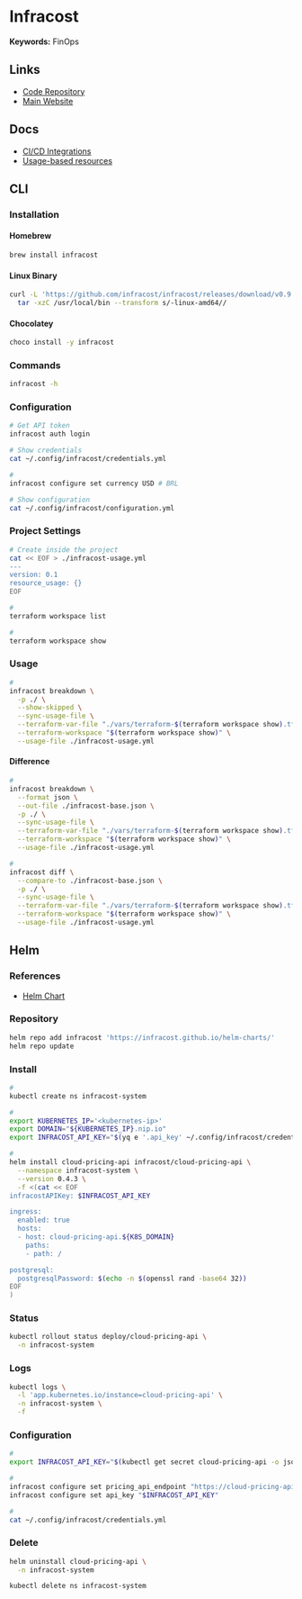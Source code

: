 # Infracost

<!--
https://github.com/infracost/infracost-atlantis
https://github.com/marketplace/actions/infracost
-->

**Keywords:** FinOps

## Links

- [Code Repository](https://github.com/infracost/infracost)
- [Main Website](https://infracost.io/)

## Docs

- [CI/CD Integrations](https://infracost.io/docs/integrations/cicd)
- [Usage-based resources](https://infracost.io/docs/usage_based_resources/)

## CLI

### Installation

#### Homebrew

```sh
brew install infracost
```

#### Linux Binary

```sh
curl -L 'https://github.com/infracost/infracost/releases/download/v0.9.3/infracost-linux-amd64.tar.gz' | \
  tar -xzC /usr/local/bin --transform s/-linux-amd64//
```

#### Chocolatey

```sh
choco install -y infracost
```

### Commands

```sh
infracost -h
```

### Configuration

```sh
# Get API token
infracost auth login

# Show credentials
cat ~/.config/infracost/credentials.yml

#
infracost configure set currency USD # BRL

# Show configuration
cat ~/.config/infracost/configuration.yml
```

### Project Settings

```sh
# Create inside the project
cat << EOF > ./infracost-usage.yml
---
version: 0.1
resource_usage: {}
EOF

#
terraform workspace list

#
terraform workspace show
```

### Usage

```sh
#
infracost breakdown \
  -p ./ \
  --show-skipped \
  --sync-usage-file \
  --terraform-var-file "./vars/terraform-$(terraform workspace show).tfvars" \
  --terraform-workspace "$(terraform workspace show)" \
  --usage-file ./infracost-usage.yml
```

#### Difference

```sh
#
infracost breakdown \
  --format json \
  --out-file ./infracost-base.json \
  -p ./ \
  --sync-usage-file \
  --terraform-var-file "./vars/terraform-$(terraform workspace show).tfvars" \
  --terraform-workspace "$(terraform workspace show)" \
  --usage-file ./infracost-usage.yml

#
infracost diff \
  --compare-to ./infracost-base.json \
  -p ./ \
  --sync-usage-file \
  --terraform-var-file "./vars/terraform-$(terraform workspace show).tfvars" \
  --terraform-workspace "$(terraform workspace show)" \
  --usage-file ./infracost-usage.yml
```

## Helm

### References

- [Helm Chart](https://github.com/infracost/helm-charts/tree/master/charts/cloud-pricing-api)

### Repository

```sh
helm repo add infracost 'https://infracost.github.io/helm-charts/'
helm repo update
```

### Install

```sh
#
kubectl create ns infracost-system

#
export KUBERNETES_IP='<kubernetes-ip>'
export DOMAIN="${KUBERNETES_IP}.nip.io"
export INFRACOST_API_KEY="$(yq e '.api_key' ~/.config/infracost/credentials.yml)"

#
helm install cloud-pricing-api infracost/cloud-pricing-api \
  --namespace infracost-system \
  --version 0.4.3 \
  -f <(cat << EOF
infracostAPIKey: $INFRACOST_API_KEY

ingress:
  enabled: true
  hosts:
  - host: cloud-pricing-api.${K8S_DOMAIN}
    paths:
    - path: /

postgresql:
  postgresqlPassword: $(echo -n $(openssl rand -base64 32))
EOF
)
```

### Status

```sh
kubectl rollout status deploy/cloud-pricing-api \
  -n infracost-system
```

### Logs

```sh
kubectl logs \
  -l 'app.kubernetes.io/instance=cloud-pricing-api' \
  -n infracost-system \
  -f
```

### Configuration

```sh
#
export INFRACOST_API_KEY="$(kubectl get secret cloud-pricing-api -o jsonpath='{.data.self-hosted-infracost-api-key}' -n infracost-system | base64 -d)"

#
infracost configure set pricing_api_endpoint "https://cloud-pricing-api.${K8S_DOMAIN}"
infracost configure set api_key "$INFRACOST_API_KEY"

#
cat ~/.config/infracost/credentials.yml
```

<!--
INFRACOST_PRICING_API_ENDPOINT
INFRACOST_API_KEY
-->

### Delete

```sh
helm uninstall cloud-pricing-api \
  -n infracost-system

kubectl delete ns infracost-system
```
